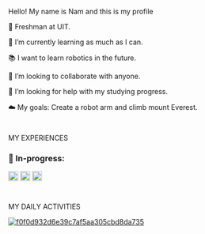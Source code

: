 Hello! My name is Nam and this is my profile

🔭 Freshman at UIT.

🌱 I’m currently learning as much as I can.

📚 I want to learn robotics in the future.

👯 I’m looking to collaborate with anyone.

🤔 I’m looking for help with my studying progress.

☁️ My goals: Create a robot arm and climb mount Everest.

<h1 align="center">
 </h1> MY EXPERIENCES

<h3 align="left"> 👾 In-progress: </h3>

<a href="https://imgbb.com/"><img src="https://i.ibb.co/M1JmJC0/Untitled.png" alt="CSS3" border="0" height='20'></a>
<a href="https://imgbb.com/"><img src="https://i.ibb.co/PZm6Y9m/Untitled.png" alt="C++" border="0" height='20' ></a>
<a href="https://imgbb.com/"><img src="https://i.ibb.co/S0TwsFj/Untitled.png" alt="Rea" border="0" height='20'></a>

<h1 align="center">
 </h1> MY DAILY ACTIVITIES
 
 <a href="https://imgbb.com/"><img src="https://i.ibb.co/VmZ60hn/f0f0d932d6e39c7af5aa305cbd8da735.gif" alt="f0f0d932d6e39c7af5aa305cbd8da735" border="0"></a>
 
